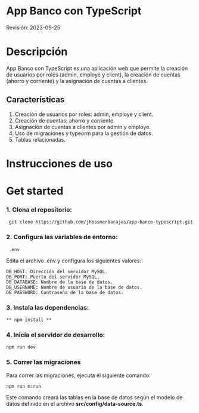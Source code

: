 # App Banco con TypeScript

Revisión: 2023-09-25

# Descripción

App Banco con TypeScript es una aplicación web que permite la creación de usuarios por roles (admin, employe y client), la creación de cuentas (ahorro y corriente) y la asignación de cuentas a clientes.

## Características

1. Creación de usuarios por roles: admin, employe y client.
2. Creación de cuentas: ahorro y corriente.
3. Asignación de cuentas a clientes por admin y employe.
4. Uso de migraciones y typeorm para la gestión de datos.
5. Tablas relacionadas.

# Instrucciones de uso

# Get started

### 1. Clona el repositorio:
```
 git clone https://github.com/jhossmerbarajas/app-banco-typescript.git 
```

### 2. Configura las variables de entorno:
```
 .env
 ```

Edita el archivo .env y configura los siguientes valores:
```
DB_HOST: Dirección del servidor MySQL.
DB_PORT: Puerto del servidor MySQL.
DB_DATABASE: Nombre de la base de datos.
DB_USERNAME: Nombre de usuario de la base de datos.
DB_PASSWORD: Contraseña de la base de datos.
```
### 3. Instala las dependencias:
```
** npm install **
```
### 4. Inicia el servidor de desarrollo:
```
npm run dev
```
### 5. Correr las migraciones

Para correr las migraciones, ejecuta el siguiente comando:
```
npm run m:run
```
Este comando creará las tablas en la base de datos según el modelo de datos definido en el archivo **src/config/data-source.ts**.
